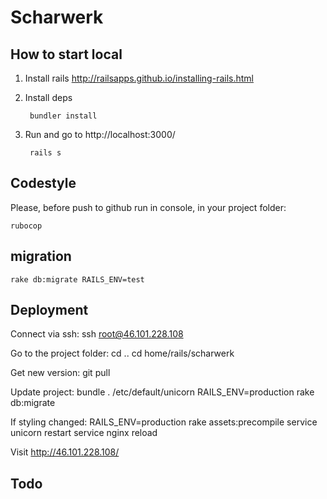 # Scharwerk

## How to start local

1. Install rails http://railsapps.github.io/installing-rails.html
2. Install deps
        
        bundler install

3. Run and go to http://localhost:3000/

        rails s

## Codestyle

Please, before push to github run in console, in your project folder:

    rubocop

## migration

    rake db:migrate RAILS_ENV=test

## Deployment
    
Connect via ssh:
    ssh root@46.101.228.108

Go to the project folder:
    cd ..
    cd home/rails/scharwerk

Get new version:
    git pull

Update project:
    bundle
    . /etc/default/unicorn
    RAILS_ENV=production rake db:migrate

If styling changed:
    RAILS_ENV=production rake assets:precompile
    service unicorn restart
    service nginx reload

Visit http://46.101.228.108/
    
## Todo
